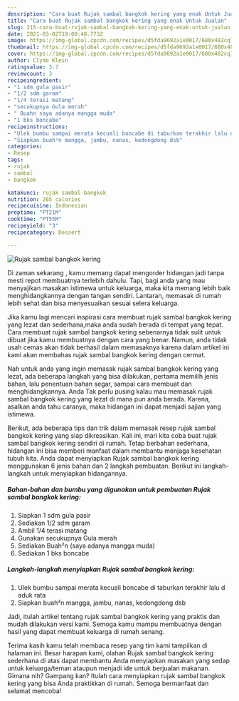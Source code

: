 ```yaml
---
description: "Cara buat Rujak sambal bangkok kering yang enak Untuk Jualan"
title: "Cara buat Rujak sambal bangkok kering yang enak Untuk Jualan"
slug: 215-cara-buat-rujak-sambal-bangkok-kering-yang-enak-untuk-jualan
date: 2021-03-02T19:09:48.773Z
image: https://img-global.cpcdn.com/recipes/d5fda9692a1e0017/680x482cq70/rujak-sambal-bangkok-kering-foto-resep-utama.jpg
thumbnail: https://img-global.cpcdn.com/recipes/d5fda9692a1e0017/680x482cq70/rujak-sambal-bangkok-kering-foto-resep-utama.jpg
cover: https://img-global.cpcdn.com/recipes/d5fda9692a1e0017/680x482cq70/rujak-sambal-bangkok-kering-foto-resep-utama.jpg
author: Clyde Klein
ratingvalue: 3.7
reviewcount: 3
recipeingredient:
- "1 sdm gula pasir"
- "1/2 sdm garam"
- "1/4 terasi matang"
- "secukupnya Gula merah"
- " Buahn saya adanya mangga muda"
- "1 bks boncabe"
recipeinstructions:
- "Ulek bumbu sampai merata kecuali boncabe di taburkan terakhir lalu d aduk rata"
- "Siapkan buah²n mangga, jambu, nanas, kedongdong dsb"
categories:
- Resep
tags:
- rujak
- sambal
- bangkok

katakunci: rujak sambal bangkok 
nutrition: 265 calories
recipecuisine: Indonesian
preptime: "PT21M"
cooktime: "PT55M"
recipeyield: "3"
recipecategory: Dessert

---
```



![Rujak sambal bangkok kering](https://img-global.cpcdn.com/recipes/d5fda9692a1e0017/680x482cq70/rujak-sambal-bangkok-kering-foto-resep-utama.jpg)

Di zaman  sekarang , kamu memang dapat mengorder hidangan jadi tanpa mesti repot membuatnya terlebih dahulu. Tapi, bagi anda yang mau menyajikan masakan istimewa untuk keluarga, maka kita memang lebih baik menghidangkannya dengan tangan sendiri. Lantaran, memasak di rumah lebih sehat dan bisa menyesuaikan sesuai selera keluarga.

Jika kamu lagi mencari inspirasi cara membuat rujak sambal bangkok kering yang lezat dan sederhana,maka anda sudah berada di tempat yang tepat. Cara membuat rujak sambal bangkok kering  sebenarnya tidak sulit untuk dibuat jika kamu membuatnya dengan cara yang benar. Namun, anda tidak usah cemas akan tidak berhasil dalam memasaknya 
karena dalam artikel ini kami akan membahas rujak sambal bangkok kering dengan cermat.  



Nah untuk anda yang ingin memasak rujak sambal bangkok kering yang lezat, ada beberapa langkah yang bisa dilakukan, pertama memilih jenis bahan, lalu penentuan bahan segar, sampai cara membuat dan menghidangkannya. Anda Tak perlu pusing kalau mau memasak rujak sambal bangkok kering yang lezat di mana pun anda berada. Karena, asalkan anda  tahu caranya, maka hidangan ini dapat menjadi sajian yang istimewa.

Berikut, ada beberapa tips dan trik dalam memasak resep rujak sambal bangkok kering yang siap dikreasikan. Kali ini, mari kita coba buat rujak sambal bangkok kering sendiri di rumah. Tetap berbahan sederhana, hidangan ini bisa memberi manfaat dalam membantu menjaga kesehatan tubuh kita. Anda dapat menyiapkan Rujak sambal bangkok kering menggunakan 6 jenis bahan dan 2 langkah pembuatan. Berikut ini langkah-langkah untuk menyiapkan hidangannya.

<!--inarticleads1-->

##### Bahan-bahan dan bumbu yang digunakan untuk pembuatan Rujak sambal bangkok kering:

1. Siapkan 1 sdm gula pasir
1. Sediakan 1/2 sdm garam
1. Ambil 1/4 terasi matang
1. Gunakan secukupnya Gula merah
1. Sediakan  Buah²n (saya adanya mangga muda)
1. Sediakan 1 bks boncabe




<!--inarticleads2-->

##### Langkah-langkah menyiapkan Rujak sambal bangkok kering:

1. Ulek bumbu sampai merata kecuali boncabe di taburkan terakhir lalu d aduk rata
1. Siapkan buah²n mangga, jambu, nanas, kedongdong dsb




Jadi, itulah artikel tentang  rujak sambal bangkok kering  yang praktis dan mudah dilakukan versi kami. Semoga kamu mampu membuatnya dengan hasil yang dapat membuat keluarga di rumah senang. 

Terima kasih kamu telah membaca resep yang tim kami tampilkan di halaman ini. Besar harapan kami, olahan  Rujak sambal bangkok kering sederhana di atas dapat membantu Anda menyiapkan masakan yang sedap untuk keluarga/teman ataupun menjadi ide untuk berjualan makanan. Gimana nih? Gampang kan? Itulah cara menyiapkan rujak sambal bangkok kering yang bisa Anda praktikkan di rumah. Semoga bermanfaat dan selamat mencoba!

